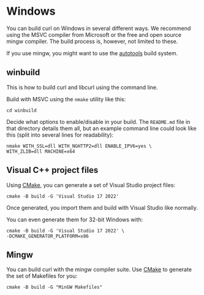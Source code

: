 # Windows

You can build curl on Windows in several different ways. We recommend using
the MSVC compiler from Microsoft or the free and open source mingw
compiler. The build process is, however, not limited to these.

If you use mingw, you might want to use the [autotools](autotools.md) build
system.

## winbuild

This is how to build curl and libcurl using the command line.

Build with MSVC using the `nmake` utility like this:

    cd winbuild

Decide what options to enable/disable in your build. The `README.md` file in
that directory details them all, but an example command line could look like
this (split into several lines for readability):

    nmake WITH_SSL=dll WITH_NGHTTP2=dll ENABLE_IPV6=yes \
    WITH_ZLIB=dll MACHINE=x64 

## Visual C++ project files

Using [CMake](cmake.md), you can generate a set of Visual Studio project
files:

    cmake -B build -G 'Visual Studio 17 2022'

Once generated, you import them and build with Visual Studio like normally.

You can even generate them for 32-bit Windows with:

    cmake -B build -G 'Visual Studio 17 2022' \
    -DCMAKE_GENERATOR_PLATFORM=x86

## Mingw

You can build curl with the mingw compiler suite. Use [CMake](cmake.md) to
generate the set of Makefiles for you:

    cmake -B build -G "MinGW Makefiles"
